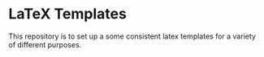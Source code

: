 # LaTeX Templates

This repository is to set up a some consistent latex templates for a variety of different purposes.
